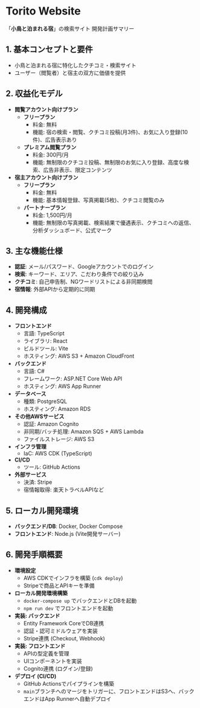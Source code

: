 # Torito Website

「**小鳥と泊まれる宿**」の検索サイト 開発計画サマリー

## 1. 基本コンセプトと要件

- 小鳥と泊まれる宿に特化したクチコミ・検索サイト
- ユーザー（閲覧者）と宿主の双方に価値を提供

## 2. 収益化モデル

- **閲覧アカウント向けプラン**
    - **フリープラン**
        - 料金: 無料
        - 機能: 宿の検索・閲覧、クチコミ投稿(月3件)、お気に入り登録(10件)、広告表示あり
    - **プレミアム閲覧プラン**
        - 料金: 300円/月
        - 機能: 無制限のクチコミ投稿、無制限のお気に入り登録、高度な検索、広告非表示、限定コンテンツ
- **宿主アカウント向けプラン**
    - **フリープラン**
        - 料金: 無料
        - 機能: 基本情報登録、写真掲載(5枚)、クチコミ閲覧のみ
    - **パートナープラン**
        - 料金: 1,500円/月
        - 機能: 無制限の写真掲載、検索結果で優遇表示、クチコミへの返信、分析ダッシュボード、公式マーク

## 3. 主な機能仕様

- **認証**: メール/パスワード、Googleアカウントでのログイン
- **検索**: キーワード、エリア、こだわり条件での絞り込み
- **クチコミ**: 自己申告制、NGワードリストによる非同期検閲
- **宿情報**: 外部APIから定期的に同期

## 4. 開発構成

- **フロントエンド**
    - 言語: TypeScript
    - ライブラリ: React
    - ビルドツール: Vite
    - ホスティング: AWS S3 + Amazon CloudFront
- **バックエンド**
    - 言語: C#
    - フレームワーク: ASP.NET Core Web API
    - ホスティング: AWS App Runner
- **データベース**
    - 種類: PostgreSQL
    - ホスティング: Amazon RDS
- **その他AWSサービス**
    - 認証: Amazon Cognito
    - 非同期/バッチ処理: Amazon SQS + AWS Lambda
    - ファイルストレージ: AWS S3
- **インフラ管理**
    - IaC: AWS CDK (TypeScript)
- **CI/CD**
    - ツール: GitHub Actions
- **外部サービス**
    - 決済: Stripe
    - 宿情報取得: 楽天トラベルAPIなど

## 5. ローカル開発環境

- **バックエンド/DB**: Docker, Docker Compose
- **フロントエンド**: Node.js (Vite開発サーバー)

## 6. 開発手順概要

- **環境設定**
    - AWS CDKでインフラを構築 (`cdk deploy`)
    - Stripeで商品とAPIキーを準備
- **ローカル開発環境構築**
    - `docker-compose up` でバックエンドとDBを起動
    - `npm run dev` でフロントエンドを起動
- **実装: バックエンド**
    - Entity Framework CoreでDB連携
    - 認証・認可ミドルウェアを実装
    - Stripe連携 (Checkout, Webhook)
- **実装: フロントエンド**
    - APIの型定義を管理
    - UIコンポーネントを実装
    - Cognito連携 (ログイン/登録)
- **デプロイ (CI/CD)**
    - GitHub Actionsでパイプラインを構築
    - `main`ブランチへのマージをトリガーに、フロントエンドはS3へ、バックエンドはApp Runnerへ自動デプロイ
